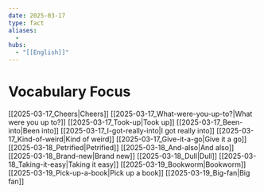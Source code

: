 ```yaml
---
date: 2025-03-17
type: fact
aliases:
  -
hubs:
  - "[[English]]"
---
```


# Vocabulary Focus

[[2025-03-17_Cheers|Cheers]]
[[2025-03-17_What-were-you-up-to?|What were you up to?]]
[[2025-03-17_Took-up|Took up]]
[[2025-03-17_Been-into|Been into]]
[[2025-03-17_I-got-really-into|I got really into]]
[[2025-03-17_Kind-of-weird|Kind of weird]]
[[2025-03-17_Give-it-a-go|Give it a go]]
[[2025-03-18_Petrified|Petrified]]
[[2025-03-18_And-also|And also]]
[[2025-03-18_Brand-new|Brand new]]
[[2025-03-18_Dull|Dull]]
[[2025-03-18_Taking-it-easy|Taking it easy]]
[[2025-03-19_Bookworm|Bookworm]]
[[2025-03-19_Pick-up-a-book|Pick up a book]]
[[2025-03-19_Big-fan|Big fan]]
